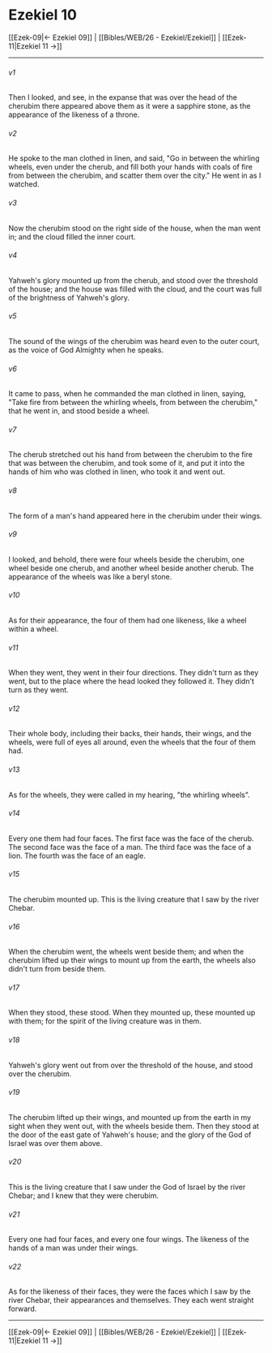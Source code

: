 # Ezekiel 10

[[Ezek-09|← Ezekiel 09]] | [[Bibles/WEB/26 - Ezekiel/Ezekiel]] | [[Ezek-11|Ezekiel 11 →]]
***



###### v1 
Then I looked, and see, in the expanse that was over the head of the cherubim there appeared above them as it were a sapphire stone, as the appearance of the likeness of a throne. 

###### v2 
He spoke to the man clothed in linen, and said, "Go in between the whirling wheels, even under the cherub, and fill both your hands with coals of fire from between the cherubim, and scatter them over the city." He went in as I watched. 

###### v3 
Now the cherubim stood on the right side of the house, when the man went in; and the cloud filled the inner court. 

###### v4 
Yahweh's glory mounted up from the cherub, and stood over the threshold of the house; and the house was filled with the cloud, and the court was full of the brightness of Yahweh's glory. 

###### v5 
The sound of the wings of the cherubim was heard even to the outer court, as the voice of God Almighty when he speaks. 

###### v6 
It came to pass, when he commanded the man clothed in linen, saying, "Take fire from between the whirling wheels, from between the cherubim," that he went in, and stood beside a wheel. 

###### v7 
The cherub stretched out his hand from between the cherubim to the fire that was between the cherubim, and took some of it, and put it into the hands of him who was clothed in linen, who took it and went out. 

###### v8 
The form of a man's hand appeared here in the cherubim under their wings. 

###### v9 
I looked, and behold, there were four wheels beside the cherubim, one wheel beside one cherub, and another wheel beside another cherub. The appearance of the wheels was like a beryl stone. 

###### v10 
As for their appearance, the four of them had one likeness, like a wheel within a wheel. 

###### v11 
When they went, they went in their four directions. They didn't turn as they went, but to the place where the head looked they followed it. They didn't turn as they went. 

###### v12 
Their whole body, including their backs, their hands, their wings, and the wheels, were full of eyes all around, even the wheels that the four of them had. 

###### v13 
As for the wheels, they were called in my hearing, "the whirling wheels". 

###### v14 
Every one them had four faces. The first face was the face of the cherub. The second face was the face of a man. The third face was the face of a lion. The fourth was the face of an eagle. 

###### v15 
The cherubim mounted up. This is the living creature that I saw by the river Chebar. 

###### v16 
When the cherubim went, the wheels went beside them; and when the cherubim lifted up their wings to mount up from the earth, the wheels also didn't turn from beside them. 

###### v17 
When they stood, these stood. When they mounted up, these mounted up with them; for the spirit of the living creature was in them. 

###### v18 
Yahweh's glory went out from over the threshold of the house, and stood over the cherubim. 

###### v19 
The cherubim lifted up their wings, and mounted up from the earth in my sight when they went out, with the wheels beside them. Then they stood at the door of the east gate of Yahweh's house; and the glory of the God of Israel was over them above. 

###### v20 
This is the living creature that I saw under the God of Israel by the river Chebar; and I knew that they were cherubim. 

###### v21 
Every one had four faces, and every one four wings. The likeness of the hands of a man was under their wings. 

###### v22 
As for the likeness of their faces, they were the faces which I saw by the river Chebar, their appearances and themselves. They each went straight forward.

***
[[Ezek-09|← Ezekiel 09]] | [[Bibles/WEB/26 - Ezekiel/Ezekiel]] | [[Ezek-11|Ezekiel 11 →]]
